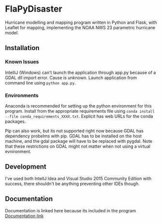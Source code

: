 # FlaPyDisaster
Hurricane modelling and mapping program written in Python and Flask, with Leaflet for mapping, implementing the NOAA NWS 23 parametric hurricane model. 

## Installation

### Known Issues
IntelliJ (Windows) can't launch the application through app.py because of a GDAL dll import error.  Cause is unknown. Launch application from command line using `python app.py`.

### Environments
Anaconda is recommended for setting up the python environment for this program.  Install from the appropriate requirements file using `conda install --file conda_requirements_XXXX.txt`.  Explicit has web URLs for the conda packages.

Pip can also work, but its not supported right now because GDAL has dependency probelms with pip.  GDAL has to be installed on the host machine, and the gdal package will have to be replaced with pygdal.  Note that these restrictions on GDAL might not matter when not using a virtual evnironment.

## Development
I've used both IntellJ Idea and Visual Studio 2015 Community Edition with success, there shouldn't be anything preventing other IDEs though.

## Documentation
Documentation is linked here because its included in the program
[Documentation link](https://github.com/cliftbar/FlaPyDisaster/blob/master/FlaPyDisaster/static/markdown/documentation_main.md)
